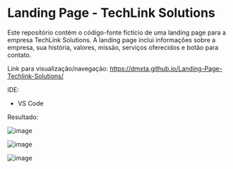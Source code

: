 # Landing Page - TechLink Solutions

Este repositório contém o código-fonte fictício de uma landing page para a empresa TechLink Solutions. A landing page inclui informações sobre a empresa, sua história, valores, missão, serviços oferecidos e botão para contato.

Link para visualização/navegação: https://dmxta.github.io/Landing-Page-Techlink-Solutions/

 IDE:
  - VS Code

Resultado: 

![image](https://github.com/DMxta/Landing-Page-Techlink-Solutions/assets/136941005/89483bc1-801d-427a-9c68-dc99673c5ef4)

![image](https://github.com/DMxta/Landing-Page-Techlink-Solutions/assets/136941005/ffde4056-bb19-471b-b755-37372f86292d)

![image](https://github.com/DMxta/Landing-Page-Techlink-Solutions/assets/136941005/d8fc1f16-4bfe-482d-9dd8-49edc995183c)

